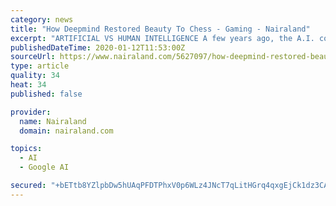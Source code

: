 ```yaml
---
category: news
title: "How Deepmind Restored Beauty To Chess - Gaming - Nairaland"
excerpt: "ARTIFICIAL VS HUMAN INTELLIGENCE A few years ago, the A.I. company DeepMind set out to use games to hack human intelligence. They thought that if they could invent a better computing system, one that taught itself how to do things without human bias or preconceptions, they could “solve intelligence and then use it to solve a lot of other ..."
publishedDateTime: 2020-01-12T11:53:00Z
sourceUrl: https://www.nairaland.com/5627097/how-deepmind-restored-beauty-chess
type: article
quality: 34
heat: 34
published: false

provider:
  name: Nairaland
  domain: nairaland.com

topics:
  - AI
  - Google AI

secured: "+bETtb8YZlpbDw5hUAqPFDTPhxV0p6WLz4JNcT7qLitHGrq4qxgEjCk1dz3CAvi9mX+vwqQTXuGbBpcLdbbLKNpeTXvuozwzscw3oSND3XNsffT8Dm/gJpY8puTKMLfZLx9RvNUhCd5DG9N64CPE+Qc0zrwu+moCv4DYMpYevLTZo6HS13gygm25mK3na3iNWkBeOGP4ZLFYb5bD5fc/4qFscE5ZWGc4C2hjgCa6qAVf8B4MhJpPtIDCHek/YY/2DrzVnEOa9tX1yenTqrpTTQ==;HnxaIOiWLFtmuUpPsBP5jA=="
---
```



